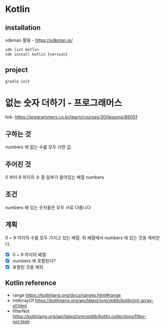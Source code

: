 # Kotlin 
## installation
sdkman 활용 - https://sdkman.io/
```bash
sdk list kotlin
sdk install kotlin {version}
```
## project
```bash
gradle init
```

# 없는 숫자 더하기 - 프로그래머스
link: https://programmers.co.kr/learn/courses/30/lessons/86051

## 구하는 것
numbers 에 없는 수를 모두 더한 값.

## 주어진 것
0 부터 9 까지의 수 중 일부가 들어있는 배열 numbers

## 조건
numbers 에 있는 숫자들은 모두 서로 다릅니다

## 계획
0 ~ 9 까지의 수를 모두 가지고 있는 배열.
위 배열에서 numbers 에 있는 것을 제외한다. 
- [x] 0 ~ 9 까지의 배열
- [x] numbers 에 포함된다?
- [x] 포함된 것을 제외

## Kotlin reference
- range https://kotlinlang.org/docs/ranges.html#range
- intArrayOf https://kotlinlang.org/api/latest/jvm/stdlib/kotlin/int-array-of.html
- filterNot https://kotlinlang.org/api/latest/jvm/stdlib/kotlin.collections/filter-not.html
